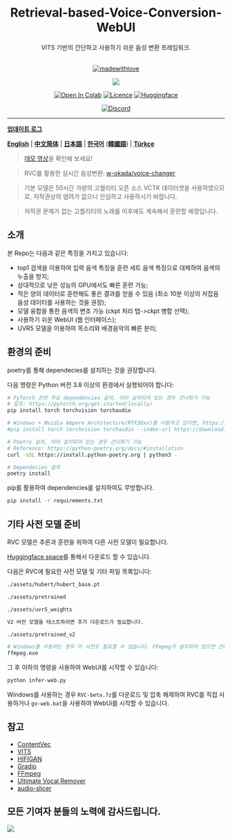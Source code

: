 <div align="center">

<h1>Retrieval-based-Voice-Conversion-WebUI</h1>
VITS 기반의 간단하고 사용하기 쉬운 음성 변환 프레임워크.<br><br>

[![madewithlove](https://forthebadge.com/images/badges/built-with-love.svg)](https://github.com/RVC-Project/Retrieval-based-Voice-Conversion-WebUI)

<img src="https://counter.seku.su/cmoe?name=rvc&theme=r34" /><br>

[![Open In Colab](https://img.shields.io/badge/Colab-F9AB00?style=for-the-badge&logo=googlecolab&color=525252)](https://colab.research.google.com/github/RVC-Project/Retrieval-based-Voice-Conversion-WebUI/blob/main/Retrieval_based_Voice_Conversion_WebUI.ipynb)
[![Licence](https://img.shields.io/github/license/RVC-Project/Retrieval-based-Voice-Conversion-WebUI?style=for-the-badge)](https://github.com/RVC-Project/Retrieval-based-Voice-Conversion-WebUI/blob/main/LICENSE)
[![Huggingface](https://img.shields.io/badge/🤗%20-Spaces-yellow.svg?style=for-the-badge)](https://huggingface.co/lj1995/VoiceConversionWebUI/tree/main/)

[![Discord](https://img.shields.io/badge/RVC%20Developers-Discord-7289DA?style=for-the-badge&logo=discord&logoColor=white)](https://discord.gg/HcsmBBGyVk)

</div>

---

[**업데이트 로그**](https://github.com/RVC-Project/Retrieval-based-Voice-Conversion-WebUI/blob/main/docs/Changelog_KO.md)

[**English**](../en/README.en.md) | [**中文简体**](../../README.md) | [**日本語**](../jp/README.ja.md) | [**한국어**](../kr/README.ko.md) ([**韓國語**](../kr/README.ko.han.md)) | [**Türkçe**](../tr/README.tr.md)

> [데모 영상](https://www.bilibili.com/video/BV1pm4y1z7Gm/)을 확인해 보세요!

> RVC를 활용한 실시간 음성변환: [w-okada/voice-changer](https://github.com/w-okada/voice-changer)

> 기본 모델은 50시간 가량의 고퀄리티 오픈 소스 VCTK 데이터셋을 사용하였으므로, 저작권상의 염려가 없으니 안심하고 사용하시기 바랍니다.

> 저작권 문제가 없는 고퀄리티의 노래를 이후에도 계속해서 훈련할 예정입니다.

## 소개

본 Repo는 다음과 같은 특징을 가지고 있습니다:

- top1 검색을 이용하여 입력 음색 특징을 훈련 세트 음색 특징으로 대체하여 음색의 누출을 방지;
- 상대적으로 낮은 성능의 GPU에서도 빠른 훈련 가능;
- 적은 양의 데이터로 훈련해도 좋은 결과를 얻을 수 있음 (최소 10분 이상의 저잡음 음성 데이터를 사용하는 것을 권장);
- 모델 융합을 통한 음색의 변조 가능 (ckpt 처리 탭->ckpt 병합 선택);
- 사용하기 쉬운 WebUI (웹 인터페이스);
- UVR5 모델을 이용하여 목소리와 배경음악의 빠른 분리;

## 환경의 준비

poetry를 통해 dependecies를 설치하는 것을 권장합니다.

다음 명령은 Python 버전 3.8 이상의 환경에서 실행되어야 합니다:

```bash
# PyTorch 관련 주요 dependencies 설치, 이미 설치되어 있는 경우 건너뛰기 가능
# 참조: https://pytorch.org/get-started/locally/
pip install torch torchvision torchaudio

# Windows + Nvidia Ampere Architecture(RTX30xx)를 사용하고 있다면, https://github.com/RVC-Project/Retrieval-based-Voice-Conversion-WebUI/issues/21 에서 명시된 것과 같이 PyTorch에 맞는 CUDA 버전을 지정해야 합니다.
#pip install torch torchvision torchaudio --index-url https://download.pytorch.org/whl/cu117

# Poetry 설치, 이미 설치되어 있는 경우 건너뛰기 가능
# Reference: https://python-poetry.org/docs/#installation
curl -sSL https://install.python-poetry.org | python3 -

# Dependecies 설치
poetry install
```

pip를 활용하여 dependencies를 설치하여도 무방합니다.

```bash
pip install -r requirements.txt
```

## 기타 사전 모델 준비

RVC 모델은 추론과 훈련을 위하여 다른 사전 모델이 필요합니다.

[Huggingface space](https://huggingface.co/lj1995/VoiceConversionWebUI/tree/main/)를 통해서 다운로드 할 수 있습니다.

다음은 RVC에 필요한 사전 모델 및 기타 파일 목록입니다:

```bash
./assets/hubert/hubert_base.pt

./assets/pretrained 

./assets/uvr5_weights

V2 버전 모델을 테스트하려면 추가 다운로드가 필요합니다.

./assets/pretrained_v2

# Windows를 사용하는 경우 이 사전도 필요할 수 있습니다. FFmpeg가 설치되어 있으면 건너뛰어도 됩니다.
ffmpeg.exe
```

그 후 이하의 명령을 사용하여 WebUI를 시작할 수 있습니다:

```bash
python infer-web.py
```

Windows를 사용하는 경우 `RVC-beta.7z`를 다운로드 및 압축 해제하여 RVC를 직접 사용하거나 `go-web.bat`을 사용하여 WebUi를 시작할 수 있습니다.

## 참고

- [ContentVec](https://github.com/auspicious3000/contentvec/)
- [VITS](https://github.com/jaywalnut310/vits)
- [HIFIGAN](https://github.com/jik876/hifi-gan)
- [Gradio](https://github.com/gradio-app/gradio)
- [FFmpeg](https://github.com/FFmpeg/FFmpeg)
- [Ultimate Vocal Remover](https://github.com/Anjok07/ultimatevocalremovergui)
- [audio-slicer](https://github.com/openvpi/audio-slicer)

## 모든 기여자 분들의 노력에 감사드립니다.

<a href="https://github.com/RVC-Project/Retrieval-based-Voice-Conversion-WebUI/graphs/contributors" target="_blank">
  <img src="https://contrib.rocks/image?repo=RVC-Project/Retrieval-based-Voice-Conversion-WebUI" />
</a>
